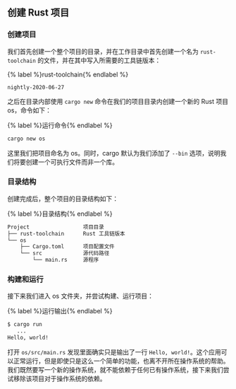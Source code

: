 ## 创建 Rust 项目

### 创建项目
我们首先创建一个整个项目的目录，并在工作目录中首先创建一个名为 `rust-toolchain` 的文件，并在其中写入所需要的工具链版本：

{% label %}rust-toolchain{% endlabel %}
```
nightly-2020-06-27
```

之后在目录内部使用 `cargo new` 命令在我们的项目目录内创建一个新的 Rust 项目 os，命令如下：

{% label %}运行命令{% endlabel %}
```bash
cargo new os
```

这里我们把项目命名为 os。同时，cargo 默认为我们添加了 `--bin` 选项，说明我们将要创建一个可执行文件而非一个库。

### 目录结构

创建完成后，整个项目的目录结构如下：

{% label %}目录结构{% endlabel %}
```bash
Project                 项目目录
├── rust-toolchain      Rust 工具链版本
└── os
    ├── Cargo.toml      项目配置文件
    └── src             源代码路径
        └── main.rs     源程序
```

### 构建和运行

接下来我们进入 os 文件夹，并尝试构建、运行项目：

{% label %}运行输出{% endlabel %}
```bash
$ cargo run
   ...
Hello, world!
```

打开 `os/src/main.rs` 发现里面确实只是输出了一行 `Hello, world!`。这个应用可以正常运行，但是即使只是这么一个简单的功能，也离不开所在操作系统的帮助。我们既然要写一个新的操作系统，就不能依赖于任何已有操作系统，接下来我们尝试移除该项目对于操作系统的依赖。